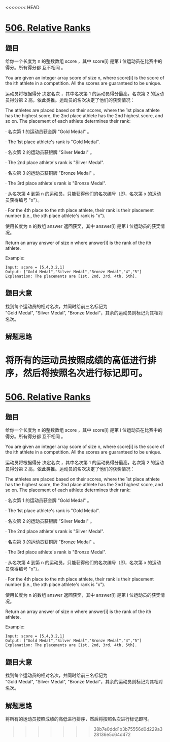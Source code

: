 <<<<<<< HEAD
# [506. Relative Ranks](https://leetcode.com/problems/relative-ranks/)

## 题目

给你一个长度为 n 的整数数组 score ，其中 score[i] 是第 i 位运动员在比赛中的得分。所有得分都 互不相同 。

You are given an integer array score of size n, where score[i] is the score of the ith athlete in a competition. All the scores are guaranteed to be unique.

运动员将根据得分 决定名次 ，其中名次第 1 的运动员得分最高，名次第 2 的运动员得分第 2 高，依此类推。运动员的名次决定了他们的获奖情况：

The athletes are placed based on their scores, where the 1st place athlete has the highest score, the 2nd place athlete has the 2nd highest score, and so on. The placement of each athlete determines their rank:

· 名次第 1 的运动员获金牌 "Gold Medal" 。

· The 1st place athlete's rank is "Gold Medal".

· 名次第 2 的运动员获银牌 "Silver Medal" 。

· The 2nd place athlete's rank is "Silver Medal".

· 名次第 3 的运动员获铜牌 "Bronze Medal" 。

· The 3rd place athlete's rank is "Bronze Medal".

· 从名次第 4 到第 n 的运动员，只能获得他们的名次编号（即，名次第 x 的运动员获得编号 "x"）。

· For the 4th place to the nth place athlete, their rank is their placement number (i.e., the xth place athlete's rank is "x").

使用长度为 n 的数组 answer 返回获奖，其中 answer[i] 是第 i 位运动员的获奖情况。

Return an array answer of size n where answer[i] is the rank of the ith athlete.

Example:

```
Input: score = [5,4,3,2,1]
Output: ["Gold Medal","Silver Medal","Bronze Medal","4","5"]
Explanation: The placements are [1st, 2nd, 3rd, 4th, 5th].
```

## 题目大意

找到每个运动员的相对名次，并同时给前三名标记为 "Gold Medal", "Silver Medal", "Bronze Medal"，其余的运动员则标记为其相对名次。

## 解题思路

将所有的运动员按照成绩的高低进行排序，然后将按照名次进行标记即可。
=======
# [506. Relative Ranks](https://leetcode.com/problems/relative-ranks/)

## 题目

给你一个长度为 n 的整数数组 score ，其中 score[i] 是第 i 位运动员在比赛中的得分。所有得分都 互不相同 。

You are given an integer array score of size n, where score[i] is the score of the ith athlete in a competition. All the scores are guaranteed to be unique.

运动员将根据得分 决定名次 ，其中名次第 1 的运动员得分最高，名次第 2 的运动员得分第 2 高，依此类推。运动员的名次决定了他们的获奖情况：

The athletes are placed based on their scores, where the 1st place athlete has the highest score, the 2nd place athlete has the 2nd highest score, and so on. The placement of each athlete determines their rank:

· 名次第 1 的运动员获金牌 "Gold Medal" 。

· The 1st place athlete's rank is "Gold Medal".

· 名次第 2 的运动员获银牌 "Silver Medal" 。

· The 2nd place athlete's rank is "Silver Medal".

· 名次第 3 的运动员获铜牌 "Bronze Medal" 。

· The 3rd place athlete's rank is "Bronze Medal".

· 从名次第 4 到第 n 的运动员，只能获得他们的名次编号（即，名次第 x 的运动员获得编号 "x"）。

· For the 4th place to the nth place athlete, their rank is their placement number (i.e., the xth place athlete's rank is "x").

使用长度为 n 的数组 answer 返回获奖，其中 answer[i] 是第 i 位运动员的获奖情况。

Return an array answer of size n where answer[i] is the rank of the ith athlete.

Example:

```
Input: score = [5,4,3,2,1]
Output: ["Gold Medal","Silver Medal","Bronze Medal","4","5"]
Explanation: The placements are [1st, 2nd, 3rd, 4th, 5th].
```

## 题目大意

找到每个运动员的相对名次，并同时给前三名标记为 "Gold Medal", "Silver Medal", "Bronze Medal"，其余的运动员则标记为其相对名次。

## 解题思路

将所有的运动员按照成绩的高低进行排序，然后将按照名次进行标记即可。
>>>>>>> 38b7e0ddd1b3b75556d0d229a328136e5c64d472
